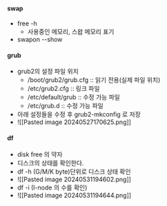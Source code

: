 #### swap
- free -h
	- 사용중인 메모리, 스왑 메모리 표기
- swapon --show
#### grub
- grub2의 설정 파일 위치
	- /boot/grub2/grub.cfg :: 읽기 전용(실제 파일 위치)
	- /etc/grub2.cfg :: 링크 파일
	- /etc/default/grub :: 수정 가능 파일
	- /etc/grub.d :: 수정 가능 파일
- 아래 설정들을 수정 후 grub2-mkconfig 로 저장
- ![[Pasted image 20240527170625.png]]
#### df
- disk free 의 약자
- 디스크의 상태를 확인한다.
- df -h (G/M/K byte)단위로 디스크 상태 확인
- ![[Pasted image 20240531194602.png]]
- df -i (I-node 의 수를 확인)
- ![[Pasted image 20240531194644.png]]